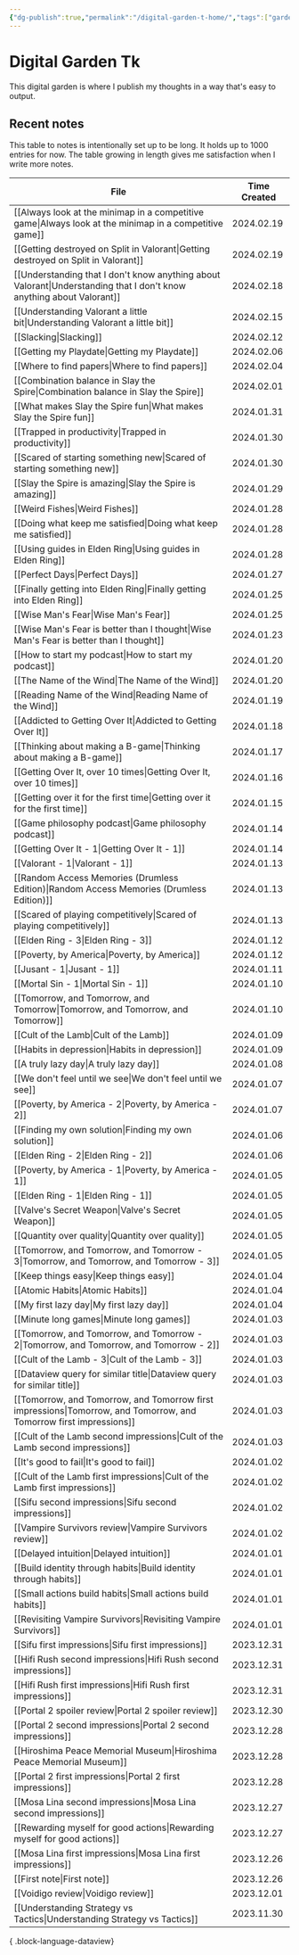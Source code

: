 ```yaml
---
{"dg-publish":true,"permalink":"/digital-garden-t-home/","tags":["gardenEntry"],"created":"2023-12-26T20:57:28.391+09:00","updated":"2024-01-29T00:04:02.384+09:00"}
---
```


# Digital Garden Tk

This digital garden is where I publish my thoughts in a way that's easy to output.

## Recent notes

This table to notes is intentionally set up to be long. It holds up to 1000 entries for now. The table growing in length gives me satisfaction when I write more notes.

| File                                                                                                                    | Time Created |
| ----------------------------------------------------------------------------------------------------------------------- | ------------ |
| [[Always look at the minimap in a competitive game\|Always look at the minimap in a competitive game]]               | 2024.02.19   |
| [[Getting destroyed on Split in Valorant\|Getting destroyed on Split in Valorant]]                                   | 2024.02.19   |
| [[Understanding that I don't know anything about Valorant\|Understanding that I don't know anything about Valorant]] | 2024.02.18   |
| [[Understanding Valorant a little bit\|Understanding Valorant a little bit]]                                         | 2024.02.15   |
| [[Slacking\|Slacking]]                                                                                               | 2024.02.12   |
| [[Getting my Playdate\|Getting my Playdate]]                                                                         | 2024.02.06   |
| [[Where to find papers\|Where to find papers]]                                                                       | 2024.02.04   |
| [[Combination balance in Slay the Spire\|Combination balance in Slay the Spire]]                                     | 2024.02.01   |
| [[What makes Slay the Spire fun\|What makes Slay the Spire fun]]                                                     | 2024.01.31   |
| [[Trapped in productivity\|Trapped in productivity]]                                                                 | 2024.01.30   |
| [[Scared of starting something new\|Scared of starting something new]]                                               | 2024.01.30   |
| [[Slay the Spire is amazing\|Slay the Spire is amazing]]                                                             | 2024.01.29   |
| [[Weird Fishes\|Weird Fishes]]                                                                                       | 2024.01.28   |
| [[Doing what keep me satisfied\|Doing what keep me satisfied]]                                                       | 2024.01.28   |
| [[Using guides in Elden Ring\|Using guides in Elden Ring]]                                                           | 2024.01.28   |
| [[Perfect Days\|Perfect Days]]                                                                                       | 2024.01.27   |
| [[Finally getting into Elden Ring\|Finally getting into Elden Ring]]                                                 | 2024.01.25   |
| [[Wise Man's Fear\|Wise Man's Fear]]                                                                                 | 2024.01.25   |
| [[Wise Man's Fear is better than I thought\|Wise Man's Fear is better than I thought]]                               | 2024.01.23   |
| [[How to start my podcast\|How to start my podcast]]                                                                 | 2024.01.20   |
| [[The Name of the Wind\|The Name of the Wind]]                                                                       | 2024.01.20   |
| [[Reading Name of the Wind\|Reading Name of the Wind]]                                                               | 2024.01.19   |
| [[Addicted to Getting Over It\|Addicted to Getting Over It]]                                                         | 2024.01.18   |
| [[Thinking about making a B-game\|Thinking about making a B-game]]                                                   | 2024.01.17   |
| [[Getting Over It, over 10 times\|Getting Over It, over 10 times]]                                                   | 2024.01.16   |
| [[Getting over it for the first time\|Getting over it for the first time]]                                           | 2024.01.15   |
| [[Game philosophy podcast\|Game philosophy podcast]]                                                                 | 2024.01.14   |
| [[Getting Over It - 1\|Getting Over It - 1]]                                                                         | 2024.01.14   |
| [[Valorant - 1\|Valorant - 1]]                                                                                       | 2024.01.13   |
| [[Random Access Memories (Drumless Edition)\|Random Access Memories (Drumless Edition)]]                             | 2024.01.13   |
| [[Scared of playing competitively\|Scared of playing competitively]]                                                 | 2024.01.13   |
| [[Elden Ring - 3\|Elden Ring - 3]]                                                                                   | 2024.01.12   |
| [[Poverty, by America\|Poverty, by America]]                                                                         | 2024.01.12   |
| [[Jusant - 1\|Jusant - 1]]                                                                                           | 2024.01.11   |
| [[Mortal Sin - 1\|Mortal Sin - 1]]                                                                                   | 2024.01.10   |
| [[Tomorrow, and Tomorrow, and Tomorrow\|Tomorrow, and Tomorrow, and Tomorrow]]                                       | 2024.01.10   |
| [[Cult of the Lamb\|Cult of the Lamb]]                                                                               | 2024.01.09   |
| [[Habits in depression\|Habits in depression]]                                                                       | 2024.01.09   |
| [[A truly lazy day\|A truly lazy day]]                                                                               | 2024.01.08   |
| [[We don't feel until we see\|We don't feel until we see]]                                                           | 2024.01.07   |
| [[Poverty, by America - 2\|Poverty, by America - 2]]                                                                 | 2024.01.07   |
| [[Finding my own solution\|Finding my own solution]]                                                                 | 2024.01.06   |
| [[Elden Ring - 2\|Elden Ring - 2]]                                                                                   | 2024.01.06   |
| [[Poverty, by America - 1\|Poverty, by America - 1]]                                                                 | 2024.01.05   |
| [[Elden Ring - 1\|Elden Ring - 1]]                                                                                   | 2024.01.05   |
| [[Valve's Secret Weapon\|Valve's Secret Weapon]]                                                                     | 2024.01.05   |
| [[Quantity over quality\|Quantity over quality]]                                                                     | 2024.01.05   |
| [[Tomorrow, and Tomorrow, and Tomorrow - 3\|Tomorrow, and Tomorrow, and Tomorrow - 3]]                               | 2024.01.05   |
| [[Keep things easy\|Keep things easy]]                                                                               | 2024.01.04   |
| [[Atomic Habits\|Atomic Habits]]                                                                                     | 2024.01.04   |
| [[My first lazy day\|My first lazy day]]                                                                             | 2024.01.04   |
| [[Minute long games\|Minute long games]]                                                                             | 2024.01.03   |
| [[Tomorrow, and Tomorrow, and Tomorrow - 2\|Tomorrow, and Tomorrow, and Tomorrow - 2]]                               | 2024.01.03   |
| [[Cult of the Lamb - 3\|Cult of the Lamb - 3]]                                                                       | 2024.01.03   |
| [[Dataview query for similar title\|Dataview query for similar title]]                                               | 2024.01.03   |
| [[Tomorrow, and Tomorrow, and Tomorrow first impressions\|Tomorrow, and Tomorrow, and Tomorrow first impressions]]   | 2024.01.03   |
| [[Cult of the Lamb second impressions\|Cult of the Lamb second impressions]]                                         | 2024.01.03   |
| [[It's good to fail\|It's good to fail]]                                                                             | 2024.01.02   |
| [[Cult of the Lamb first impressions\|Cult of the Lamb first impressions]]                                           | 2024.01.02   |
| [[Sifu second impressions\|Sifu second impressions]]                                                                 | 2024.01.02   |
| [[Vampire Survivors review\|Vampire Survivors review]]                                                               | 2024.01.02   |
| [[Delayed intuition\|Delayed intuition]]                                                                             | 2024.01.01   |
| [[Build identity through habits\|Build identity through habits]]                                                     | 2024.01.01   |
| [[Small actions build habits\|Small actions build habits]]                                                           | 2024.01.01   |
| [[Revisiting Vampire Survivors\|Revisiting Vampire Survivors]]                                                       | 2024.01.01   |
| [[Sifu first impressions\|Sifu first impressions]]                                                                   | 2023.12.31   |
| [[Hifi Rush second impressions\|Hifi Rush second impressions]]                                                       | 2023.12.31   |
| [[Hifi Rush first impressions\|Hifi Rush first impressions]]                                                         | 2023.12.31   |
| [[Portal 2 spoiler review\|Portal 2 spoiler review]]                                                                 | 2023.12.30   |
| [[Portal 2 second impressions\|Portal 2 second impressions]]                                                         | 2023.12.28   |
| [[Hiroshima Peace Memorial Museum\|Hiroshima Peace Memorial Museum]]                                                 | 2023.12.28   |
| [[Portal 2 first impressions\|Portal 2 first impressions]]                                                           | 2023.12.28   |
| [[Mosa Lina second impressions\|Mosa Lina second impressions]]                                                       | 2023.12.27   |
| [[Rewarding myself for good actions\|Rewarding myself for good actions]]                                             | 2023.12.27   |
| [[Mosa Lina first impressions\|Mosa Lina first impressions]]                                                         | 2023.12.26   |
| [[First note\|First note]]                                                                                           | 2023.12.26   |
| [[Voidigo review\|Voidigo review]]                                                                                   | 2023.12.01   |
| [[Understanding Strategy vs Tactics\|Understanding Strategy vs Tactics]]                                             | 2023.11.30   |

{ .block-language-dataview}
